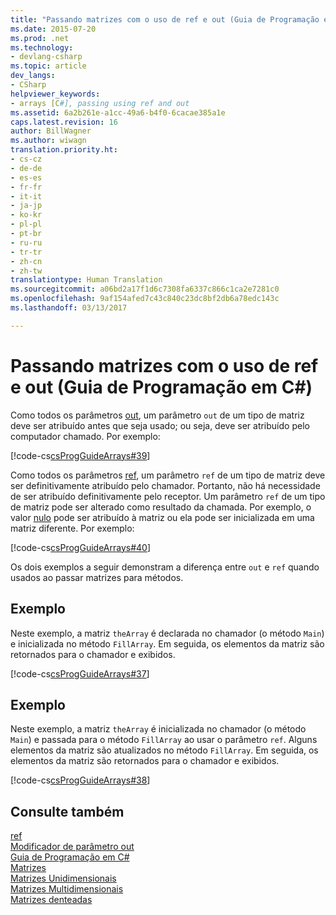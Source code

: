 ```yaml
---
title: "Passando matrizes com o uso de ref e out (Guia de Programação em C#) | Microsoft Docs"
ms.date: 2015-07-20
ms.prod: .net
ms.technology:
- devlang-csharp
ms.topic: article
dev_langs:
- CSharp
helpviewer_keywords:
- arrays [C#], passing using ref and out
ms.assetid: 6a2b261e-a1cc-49a6-b4f0-6cacae385a1e
caps.latest.revision: 16
author: BillWagner
ms.author: wiwagn
translation.priority.ht:
- cs-cz
- de-de
- es-es
- fr-fr
- it-it
- ja-jp
- ko-kr
- pl-pl
- pt-br
- ru-ru
- tr-tr
- zh-cn
- zh-tw
translationtype: Human Translation
ms.sourcegitcommit: a06bd2a17f1d6c7308fa6337c866c1ca2e7281c0
ms.openlocfilehash: 9af154afed7c43c840c23dc8bf2db6a78edc143c
ms.lasthandoff: 03/13/2017

---
```

# <a name="passing-arrays-using-ref-and-out-c-programming-guide"></a>Passando matrizes com o uso de ref e out (Guia de Programação em C#)
Como todos os parâmetros [out](../../../csharp/language-reference/keywords/out.md), um parâmetro `out` de um tipo de matriz deve ser atribuído antes que seja usado; ou seja, deve ser atribuído pelo computador chamado. Por exemplo:  
  
 [!code-cs[csProgGuideArrays#39](../../../csharp/programming-guide/arrays/codesnippet/CSharp/passing-arrays-using-ref-and-out_1.cs)]  
  
 Como todos os parâmetros [ref](../../../csharp/language-reference/keywords/ref.md), um parâmetro `ref` de um tipo de matriz deve ser definitivamente atribuído pelo chamador. Portanto, não há necessidade de ser atribuído definitivamente pelo receptor. Um parâmetro `ref` de um tipo de matriz pode ser alterado como resultado da chamada. Por exemplo, o valor [nulo](../../../csharp/language-reference/keywords/null.md) pode ser atribuído à matriz ou ela pode ser inicializada em uma matriz diferente. Por exemplo:  
  
 [!code-cs[csProgGuideArrays#40](../../../csharp/programming-guide/arrays/codesnippet/CSharp/passing-arrays-using-ref-and-out_2.cs)]  
  
 Os dois exemplos a seguir demonstram a diferença entre `out` e `ref` quando usados ao passar matrizes para métodos.  
  
## <a name="example"></a>Exemplo  
 Neste exemplo, a matriz `theArray` é declarada no chamador (o método `Main`) e inicializada no método `FillArray`. Em seguida, os elementos da matriz são retornados para o chamador e exibidos.  
  
 [!code-cs[csProgGuideArrays#37](../../../csharp/programming-guide/arrays/codesnippet/CSharp/passing-arrays-using-ref-and-out_3.cs)]  
  
## <a name="example"></a>Exemplo  
 Neste exemplo, a matriz `theArray` é inicializada no chamador (o método `Main`) e passada para o método `FillArray` ao usar o parâmetro `ref`. Alguns elementos da matriz são atualizados no método `FillArray`. Em seguida, os elementos da matriz são retornados para o chamador e exibidos.  
  
 [!code-cs[csProgGuideArrays#38](../../../csharp/programming-guide/arrays/codesnippet/CSharp/passing-arrays-using-ref-and-out_4.cs)]  
  
## <a name="see-also"></a>Consulte também  
 [ref](../../../csharp/language-reference/keywords/ref.md)   
 [Modificador de parâmetro out](../../../csharp/language-reference/keywords/out-parameter-modifier.md)   
 [Guia de Programação em C#](../../../csharp/programming-guide/index.md)   
 [Matrizes](../../../csharp/programming-guide/arrays/index.md)   
 [Matrizes Unidimensionais](../../../csharp/programming-guide/arrays/single-dimensional-arrays.md)   
 [Matrizes Multidimensionais](../../../csharp/programming-guide/arrays/multidimensional-arrays.md)   
 [Matrizes denteadas](../../../csharp/programming-guide/arrays/jagged-arrays.md)
